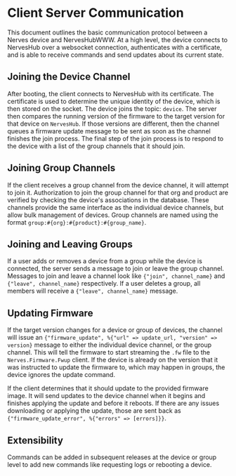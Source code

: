 # Client Server Communication

This document outlines the basic communication protocol between a Nerves device
and NervesHubWWW. At a high level, the device connects to NervesHub over a
websocket connection, authenticates with a certificate, and is able to receive
commands and send updates about its current state.

## Joining the Device Channel

After booting, the client connects to NervesHub with its certificate. The
certificate is used to determine the unique identity of the device, which is
then stored on the socket. The device joins the topic: `device`.
The server then compares the running version of the firmware
to the target version for that device on `NervesHub`. If those versions are
different, then the channel queues a firmware update message to be sent as soon
as the channel finishes the join process. The final step of the join process is
to respond to the device with a list of the group channels that it should join.

## Joining Group Channels

If the client receives a group channel from the device channel, it will attempt
to join it. Authorization to join the group channel for that org and product
are verified by checking the device's associations in the database. These
channels provide the same interface as the individual device channels, but allow
bulk management of devices. Group channels are named using the format
`group:#{org}:#{product}:#{group_name}`.

## Joining and Leaving Groups

If a user adds or removes a device from a group while the device is connected,
the server sends a message to join or leave the group channel. Messages to join
and leave a channel look like `{"join", channel_name}` and `{"leave",
channel_name}` respectively. If a user deletes a group, all members will receive
a `{"leave", channel_name}` message.

## Updating Firmware

If the target version changes for a device or group of devices, the channel will
issue an `{"firmware_update", %{"url" => update_url, "version" => version}`
message to either the individual device channel, or the group channel. This will
tell the firmware to start streaming the `.fw` file to the
`Nerves.Firmware.Fwup` client. If the device is already on the version that it
was instructed to update the firmware to, which may happen in groups, the device
ignores the update command.

If the client determines that it should update to the provided firmware image.
It will send updates to the device channel when it begins and finishes applying
the update and before it reboots. If there are any issues downloading or
applying the update, those are sent back as `{"firmware_update_error",
%{"errors" => [errors]}}`.


## Extensibility

Commands can be added in subsequent releases at the device or group level to add
new commands like requesting logs or rebooting a device.
